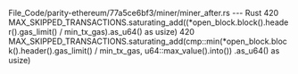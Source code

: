 File_Code/parity-ethereum/77a5ce6bf3/miner/miner_after.rs --- Rust
420                         MAX_SKIPPED_TRANSACTIONS.saturating_add((*open_block.block().header().gas_limit() / min_tx_gas).as_u64() as usize)               420                         MAX_SKIPPED_TRANSACTIONS.saturating_add(cmp::min(*open_block.block().header().gas_limit() / min_tx_gas, u64::max_value().into())
                                                                                                                                                                 .as_u64() as usize)

